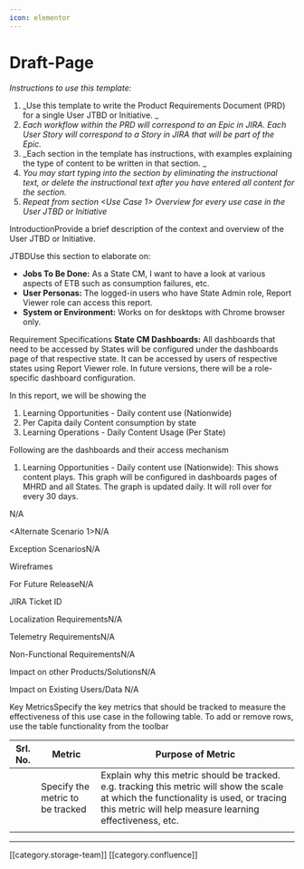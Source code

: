 ```yaml
---
icon: elementor
---
```


# Draft-Page

_Instructions to use this template:_

1. \_Use this template to write the Product Requirements Document (PRD) for a single User JTBD or Initiative. \_
2. _Each workflow within the PRD will correspond to an Epic in JIRA. Each User Story will correspond to a Story in JIRA that will be part of the Epic._
3. \_Each section in the template has instructions, with examples explaining the type of content to be written in that section. \_
4. _You may start typing into the section by eliminating the instructional text, or delete the instructional text after you have entered all content for the section._
5. _Repeat from section \<Use Case 1> Overview for every use case in the User JTBD or Initiative_

IntroductionProvide a brief description of the context and overview of the User JTBD or Initiative.&#x20;

JTBDUse this section  to elaborate on:

* **Jobs To Be Done:**  As a State CM, I want to have a look at various aspects of ETB such as consumption failures, etc.
* **User Personas:**  The logged-in users who have State Admin role, Report Viewer role can access this report.
* **System or Environment:**  Works on for desktops with Chrome browser only.

Requirement Specifications **State CM Dashboards:** All dashboards that need to be accessed by States will be configured under the dashboards page of that respective state. It can be accessed by users of respective states using Report Viewer role. In future versions, there will be a role-specific dashboard configuration.

In this report, we will be showing the&#x20;

1. Learning Opportunities - Daily content use (Nationwide)
2. Per Capita daily Content consumption by state
3. Learning Operations - Daily Content Usage (Per State)

Following are the dashboards and their access mechanism

1. Learning Opportunities - Daily content use (Nationwide): This shows content plays. This graph will be configured in dashboards pages of MHRD and all States. The graph is updated daily. It will roll over for every 30 days.

N/A

\<Alternate Scenario 1>N/A

Exception ScenariosN/A

Wireframes

For Future ReleaseN/A

JIRA Ticket ID

Localization RequirementsN/A

Telemetry RequirementsN/A

Non-Functional RequirementsN/A

Impact on other Products/SolutionsN/A

Impact on Existing Users/Data N/A

Key MetricsSpecify the key metrics that should be tracked to measure the effectiveness of this use case in the following table. To add or remove rows, use the table functionality from the toolbar

| Srl. No. | Metric                           | Purpose of Metric                                                                                                                                                                                  |
| -------- | -------------------------------- | -------------------------------------------------------------------------------------------------------------------------------------------------------------------------------------------------- |
|          | Specify the metric to be tracked | Explain why this metric should be tracked. e.g. tracking this metric will show the scale at which the functionality is used, or tracing this metric will help measure learning effectiveness, etc. |
|          |                                  |                                                                                                                                                                                                    |

***

\[\[category.storage-team]] \[\[category.confluence]]
